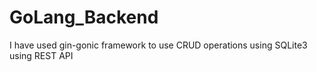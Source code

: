 # GoLang_Backend
I have used gin-gonic framework to use CRUD operations using  SQLite3 using REST API
